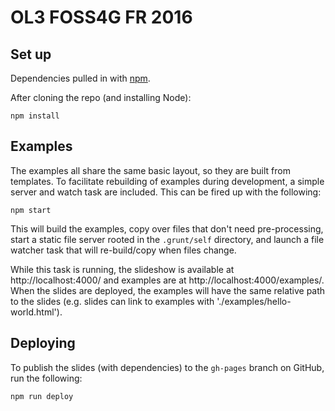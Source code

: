 # OL3 FOSS4G FR 2016

## Set up

Dependencies pulled in with [npm](https://npmjs.org/).

After cloning the repo (and installing Node):

    npm install

## Examples

The examples all share the same basic layout, so they are built from templates.  To facilitate rebuilding of examples during development, a simple server and watch task are included.  This can be fired up with the following:

    npm start

This will build the examples, copy over files that don't need pre-processing, start a static file server rooted in the `.grunt/self` directory, and launch a file watcher task that will re-build/copy when files change.

While this task is running, the slideshow is available at http://localhost:4000/ and examples are at http://localhost:4000/examples/.  When the slides are deployed, the examples will have the same relative path to the slides (e.g. slides can link to examples with './examples/hello-world.html').

## Deploying

To publish the slides (with dependencies) to the `gh-pages` branch on GitHub, run the following:

    npm run deploy
